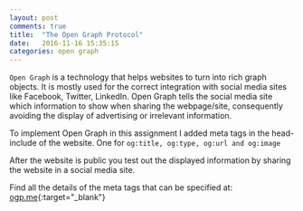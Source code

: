 ```yaml
---
layout: post
comments: true
title:  "The Open Graph Protocol"
date:   2016-11-16 15:35:15
categories: open graph
---
```


`Open Graph` is a technology that helps websites to turn into rich graph objects. It is mostly used for the correct integration with
 social media sites like Facebook, Twitter, LinkedIn. Open Graph tells the social media site which information to show when sharing
 the webpage/site, consequently avoiding the display of advertising or irrelevant information.

To implement Open Graph in this assignment I added meta tags in the head-include of the website.
One for `og:title, og:type, og:url and og:image`

After the website is public you test out the displayed information by sharing the website in a social media site.

Find all the details of the meta tags that can be specified at: [ogp.me][opgweb]{:target="_blank"}

[opgweb]: http://ogp.me/
